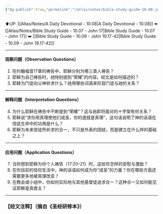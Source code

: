 ```yaml
---
{"dg-publish":true,"permalink":"/atlas/notes/bible-study-guide-10-08-john-18-28-19-16/"}
---
```


⬆️UP: [[Atlas/Notes/A Daily Devotional - 10.08\|A Daily Devotional - 10.08]]
⬅️ [[Atlas/Notes/Bible Study Guide - 10.07 - John 17\|Bible Study Guide - 10.07 - John 17]]
➡️ [[Bible Study Guide - 10.09 - John 19.17-42\|Bible Study Guide - 10.09 - John 19.17-42]] 

---

#### 观察问题（Observation Questions）

1. 在约翰福音17章的祷告中，耶稣分别为哪三类人祷告？
2. 耶稣为自己祷告时，祂特别提到“荣耀”的内容。经文是如何描述的？
3. 耶稣为门徒向父神祈求什么？祂用哪些词语来形容门徒与祂的关系？

---

#### 解释问题（Interpretation Questions）

4. 为什么耶稣在祷告中不断提到“荣耀”？这与祂即将面对的十字架有何关系？
5. 耶稣说“求你用真理使他们成圣，你的道就是真理”，这句话说明了神的话语在信徒生命中的功用是什么？
6. 耶稣为未来信徒所祈求的合一，不只是外表的团结，而是建立在什么样的基础之上？

---

#### 应用问题（Application Questions）

7. 当你想到耶稣为你个人祷告（17:20–21）时，这给你怎样的安慰与激励？
8. 在你目前的信仰生活中，神的话语如何成为你“成圣”的力量？你在哪些方面还需要更多地被真理改变？
9. 在教会或小组中，你如何实际地与其他基督徒追求合一？这种合一又如何能见证耶稣是真救主？

---
### 【经文注释】（摘自《圣经研修本》）


